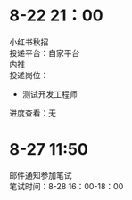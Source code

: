 # 8-22 21：00
小红书秋招  
投递平台：自家平台  
内推  
投递岗位：
+ 测试开发工程师  

进度查看：无

# 8-27 11:50
邮件通知参加笔试  
笔试时间：8-28 16：00-18：00